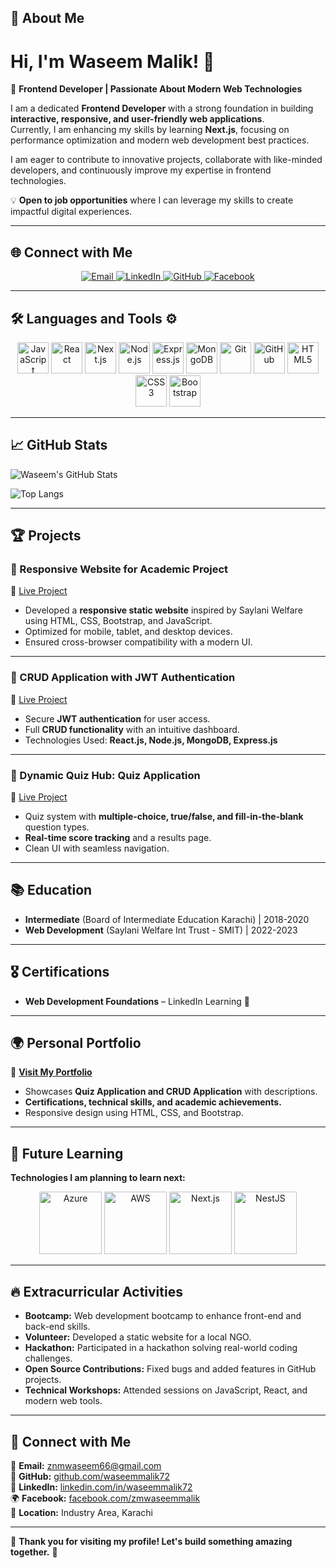 <!--
**waseemmalik72/waseemmalik72** is a ✨ _special_ ✨ repository because its `README.md` (this file) appears on your GitHub profile.

Here are some ideas to get you started:

- 🔭 I’m currently working on ...
- 🌱 I’m currently learning ...
- 👯 I’m looking to collaborate on ...
- 🤔 I’m looking for help with ...
- 💬 Ask me about ...
- 📫 How to reach me: ...
- 😄 Pronouns: ...
- ⚡ Fun fact: ...
-->

## 🚀 About Me

# Hi, I'm Waseem Malik! 👋  

🚀 **Frontend Developer | Passionate About Modern Web Technologies**  

I am a dedicated **Frontend Developer** with a strong foundation in building **interactive, responsive, and user-friendly web applications**.  
Currently, I am enhancing my skills by learning **Next.js**, focusing on performance optimization and modern web development best practices.  

I am eager to contribute to innovative projects, collaborate with like-minded developers, and continuously improve my expertise in frontend technologies.  

💡 **Open to job opportunities** where I can leverage my skills to create impactful digital experiences.  

---

## 🌐 Connect with Me  

<p align="center">
  <a href="mailto:znmwaseem66@gmail.com" target="_blank">
    <img src="https://skillicons.dev/icons?i=gmail" alt="Email" />
  </a>
  <a href="https://www.linkedin.com/in/waseemmalik72/" target="_blank">
    <img src="https://skillicons.dev/icons?i=linkedin" alt="LinkedIn" />
  </a>
  <a href="https://github.com/waseemmalik72" target="_blank">
    <img src="https://skillicons.dev/icons?i=github" alt="GitHub" />
  </a>
  <a href="https://www.facebook.com/zmwaseemmalik" target="_blank">
    <img src="https://skillicons.dev/icons?i=facebook" alt="Facebook" />
  </a>
</p>

---


## 🛠️ Languages and Tools ⚙️  

<p align="center">
  <img src="https://cdn.jsdelivr.net/gh/devicons/devicon/icons/javascript/javascript-original.svg" alt="JavaScript" width="50"/>
  <img src="https://cdn.jsdelivr.net/gh/devicons/devicon/icons/react/react-original.svg" alt="React" width="50"/>
  <img src="https://cdn.jsdelivr.net/gh/devicons/devicon/icons/nextjs/nextjs-original.svg" alt="Next.js" width="50"/>
  <img src="https://cdn.jsdelivr.net/gh/devicons/devicon/icons/nodejs/nodejs-original.svg" alt="Node.js" width="50"/>
  <img src="https://cdn.jsdelivr.net/gh/devicons/devicon/icons/express/express-original.svg" alt="Express.js" width="50"/>
  <img src="https://cdn.jsdelivr.net/gh/devicons/devicon/icons/mongodb/mongodb-original.svg" alt="MongoDB" width="50"/>
  <img src="https://cdn.jsdelivr.net/gh/devicons/devicon/icons/git/git-original.svg" alt="Git" width="50"/>
  <img src="https://cdn.jsdelivr.net/gh/devicons/devicon/icons/github/github-original.svg" alt="GitHub" width="50"/>
  <img src="https://cdn.jsdelivr.net/gh/devicons/devicon/icons/html5/html5-original.svg" alt="HTML5" width="50"/>
  <img src="https://cdn.jsdelivr.net/gh/devicons/devicon/icons/css3/css3-original.svg" alt="CSS3" width="50"/>
  <img src="https://cdn.jsdelivr.net/gh/devicons/devicon/icons/bootstrap/bootstrap-original.svg" alt="Bootstrap" width="50"/>
</p>

---

## 📈 GitHub Stats

![Waseem's GitHub Stats](https://github-readme-stats.vercel.app/api?username=waseemmalik72&show_icons=true&theme=react&hide_border=true&count_private=true&custom_title=Waseem's%20GitHub%20Stats)  

![Top Langs](https://github-readme-stats.vercel.app/api/top-langs/?username=waseemmalik72&layout=compact&theme=react&hide_border=true)

---

## 🏆 Projects

### 🔹 Responsive Website for Academic Project

🔗 [Live Project](https://saylani.futureai.me/)

- Developed a **responsive static website** inspired by Saylani Welfare using HTML, CSS, Bootstrap, and JavaScript.
- Optimized for mobile, tablet, and desktop devices.
- Ensured cross-browser compatibility with a modern UI.

---

### 🔹 CRUD Application with JWT Authentication

🔗 [Live Project](https://crud.futureai.me/)

- Secure **JWT authentication** for user access.
- Full **CRUD functionality** with an intuitive dashboard.
- Technologies Used: **React.js, Node.js, MongoDB, Express.js**

---

### 🔹 Dynamic Quiz Hub: Quiz Application

🔗 [Live Project](https://quiz.futureai.me/)

- Quiz system with **multiple-choice, true/false, and fill-in-the-blank** question types.
- **Real-time score tracking** and a results page.
- Clean UI with seamless navigation.

---

## 📚 Education

- **Intermediate** (Board of Intermediate Education Karachi) | 2018-2020
- **Web Development** (Saylani Welfare Int Trust - SMIT) | 2022-2023

---

## 🎖 Certifications

- **Web Development Foundations** – LinkedIn Learning 📜

---

## 🌍 Personal Portfolio

🔗 **[Visit My Portfolio](https://waseem.futureai.me/)**

- Showcases **Quiz Application and CRUD Application** with descriptions.
- **Certifications, technical skills, and academic achievements.**
- Responsive design using HTML, CSS, and Bootstrap.

---

## 🚀 Future Learning  

**Technologies I am planning to learn next:**  

<p align="center">
  <img src="https://upload.wikimedia.org/wikipedia/commons/a/a8/Microsoft_Azure_Logo.svg" alt="Azure" width="100"/>
  <img src="https://upload.wikimedia.org/wikipedia/commons/9/93/Amazon_Web_Services_Logo.svg" alt="AWS" width="100"/>
  <img src="https://upload.wikimedia.org/wikipedia/commons/8/8e/Nextjs-logo.svg" alt="Next.js" width="100"/>
  <img src="https://upload.wikimedia.org/wikipedia/commons/a/a8/NestJS.svg" alt="NestJS" width="100"/>
</p>

---

## 🔥 Extracurricular Activities

- **Bootcamp:** Web development bootcamp to enhance front-end and back-end skills.
- **Volunteer:** Developed a static website for a local NGO.
- **Hackathon:** Participated in a hackathon solving real-world coding challenges.
- **Open Source Contributions:** Fixed bugs and added features in GitHub projects.
- **Technical Workshops:** Attended sessions on JavaScript, React, and modern web tools.

---

## 🔗 Connect with Me  

📧 **Email:** [znmwaseem66@gmail.com](mailto:znmwaseem66@gmail.com)  
💼 **GitHub:** [github.com/waseemmalik72](https://github.com/waseemmalik72)  
🔗 **LinkedIn:** [linkedin.com/in/waseemmalik72](https://www.linkedin.com/in/waseemmalik72/)  
🌍 **Facebook:** [facebook.com/zmwaseemmalik](https://www.facebook.com/zmwaseemmalik)  
📍 **Location:** Industry Area, Karachi  


---

🔹 **Thank you for visiting my profile! Let's build something amazing together.** 🚀
